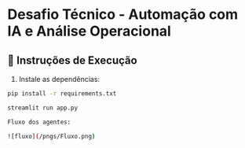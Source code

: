 # Desafio Técnico - Automação com IA e Análise Operacional

## 🚀 Instruções de Execução
1. Instale as dependências:
```bash
pip install -r requirements.txt

streamlit run app.py

Fluxo dos agentes:

![fluxo](/pngs/Fluxo.png)
